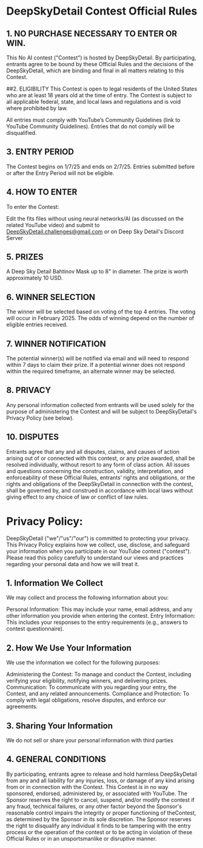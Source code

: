# DeepSkyDetail Contest Official Rules
## 1. NO PURCHASE NECESSARY TO ENTER OR WIN.
This No AI contest ("Contest") is hosted by DeepSkyDetail. By participating, entrants agree to be bound by these Official Rules and the decisions of the DeepSkyDetail, which are binding and final in all matters relating to this Contest.

##2. ELIGIBILITY
This Contest is open to legal residents of the United States who are at least 18 years old at the time of entry. The Contest is subject to all applicable federal, state, and local laws and regulations and is void where prohibited by law.

All entries must comply with YouTube’s Community Guidelines (link to YouTube Community Guidelines). Entries that do not comply will be disqualified.

## 3. ENTRY PERIOD
The Contest begins on 1/7/25 and ends on 2/7/25. Entries submitted before or after the Entry Period will not be eligible.

## 4. HOW TO ENTER
To enter the Contest:

Edit the fits files without using neural networks/AI (as discussed on the related YouTube video) and submit to DeepSkyDetail.challenges@gmail.com or on Deep Sky Detail's Discord Server

## 5. PRIZES
A Deep Sky Detail Bahtinov Mask up to 8" in diameter. The prize is worth approximately 10 USD.

## 6. WINNER SELECTION
The winner will be selected based on voting of the top 4 entries. The voting will occur in February 2025. The odds of winning depend on the number of eligible entries received.

## 7. WINNER NOTIFICATION
The potential winner(s) will be notified via email and will need to respond within 7 days to claim their prize. If a potential winner does not respond within the required timeframe, an alternate winner may be selected.

## 8. PRIVACY
Any personal information collected from entrants will be used solely for the purpose of administering the Contest and will be subject to DeepSkyDetail's Privacy Policy (see below).

## 10. DISPUTES
Entrants agree that any and all disputes, claims, and causes of action arising out of or connected with this contest, or any prize awarded, shall be resolved individually, without resort to any form of class action. All issues and questions concerning the construction, validity, interpretation, and enforceability of these Official Rules, entrants’ rights and obligations, or the rights and obligations of the DeepSkyDetail in connection with the contest, shall be governed by, and construed in accordance with local laws without giving effect to any choice of law or conflict of law rules.





# Privacy Policy:

DeepSkyDetail ("we"/"us"/"our") is committed to protecting your privacy. This Privacy Policy explains how we collect, use, disclose, and safeguard your information when you participate in our YouTube contest ("contest"). Please read this policy carefully to understand our views and practices regarding your personal data and how we will treat it.

## 1. Information We Collect

We may collect and process the following information about you:

Personal Information: This may include your name, email address, and any other information you provide when entering the contest.
Entry Information: This includes your responses to the entry requirements (e.g., answers to contest questionnaire).

## 2. How We Use Your Information

We use the information we collect for the following purposes:

Administering the Contest: To manage and conduct the Contest, including verifying your eligibility, notifying winners, and delivering prizes.
Communication: To communicate with you regarding your entry, the Contest, and any related announcements.
Compliance and Protection: To comply with legal obligations, resolve disputes, and enforce our agreements.

## 3. Sharing Your Information

We do not sell or share your personal information with third parties

## 4. GENERAL CONDITIONS

By participating, entrants agree to release and hold harmless DeepSkyDetail from any and all liability for any injuries, loss, or damage of any kind arising from or in connection with the Contest.
This Contest is in no way sponsored, endorsed, administered by, or associated with YouTube.
The Sponsor reserves the right to cancel, suspend, and/or modify the contest if any fraud, technical failures, or any other factor beyond the Sponsor's reasonable control impairs the integrity or proper functioning of theContest, as determined by the Sponsor in its sole discretion.
The Sponsor reserves the right to disqualify any individual it finds to be tampering with the entry process or the operation of the contest or to be acting in violation of these Official Rules or in an unsportsmanlike or disruptive manner.
